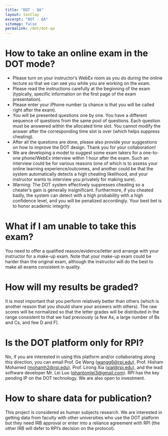 ```yaml
---
title: "DOT - QA"
layout: textlay
excerpt: "DOT - QA"
sitemap: false
permalink: /dot/dot-qa
---
```


# How to take an online exam in the DOT mode?
+ Please turn on your instructor’s WebEx room as you do during the online lecture so that we can see you while you are working on the exam.
+ Please read the instructions carefully at the beginning of the exam (typically, specific information on the first page of the exam presentation).
+ Please enter your iPhone number (a chance is that you will be called right after the exam).
+ You will be presented questions one by one. You have a different sequence of questions from the same pool of questions. Each question must be answered within the allocated time slot.  You cannot modify the answer after the corresponding time slot is over (which helps suppress cheating).
+ After all the questions are done, please also provide your suggestions on how to improve the DOT design. Thank you for your collaboration!
+ We are developing a model to suggest some exam takers for a one-to-one phone/WebEx interview within 1 hour after the exam. Such an interview could be for various reasons (one of which is to assess your online learning experience/outcomes, and another could be that the system automatically detects a high cheating likelihood, and your instructor wants to interview you privately for making sure).
+ Warning: The DOT system effectively suppresses cheating so a cheater’s gain is generally insignificant. Furthermore, if you cheated badly, the system can detect with a high probability with a high confidence level, and you will be penalized accordingly. Your best bet is to honor academic integrity.

# What if I am unable to take this exam?
You need to offer a qualified reason/evidence/letter and arrange with your instructor for a make-up exam. Note that your make-up exam could be harder than the original exam, although the instructor will do the best to make all exams consistent in quality.

# How will my results be graded?
It is most important that you perform relatively better than others (which is another reason that you should share your answers with others). The raw scores will be normalized so that the letter grades will be distributed in the range consistent to that we had previously (a few As, a large number of Bs and Cs, and few D and F).

# Is the DOT platform only for RPI?
No, if you are interested in using this platform and/or collaborating along this direction, you can email Prof. Ge Wang ([wangg6@rpi.edu](mailto:wangg6@rpi.edu)), Prof. Hisham Mohamed ([mohamh2@rpi.edu](mailto:mohamh2@rpi.edu)), Prof. Lirong Xia ([xial@rpi.edu](mailto:xial@rpi.edu)), and the lead software developer Mr. Lei Luo ([phantomlei3@gmail.com](mailto:phantomlei3@gmail.com)). RPI has the key pending IP on the DOT technology. We are also open to investment.

# How to share data for publication?
This project is considered as human subjects research. We are interested in getting data from faculty with other universities who use the DOT platform but they need IRB approval or enter into a reliance agreement with RPI (the other IRB will defer to RPI’s decision on the protocol).

